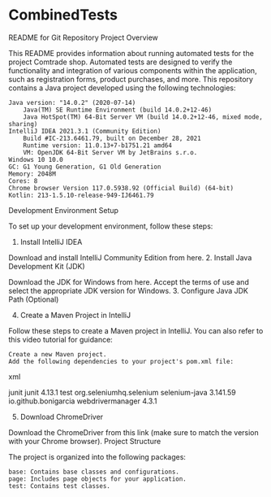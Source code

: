 # CombinedTests
README for Git Repository
Project Overview

This README provides information about running automated tests for the project Comtrade shop. Automated tests are designed to verify the functionality and integration of various components within the application, such as registration forms, product purchases, and more.
This repository contains a Java project developed using the following technologies:

    Java version: "14.0.2" (2020-07-14)
        Java(TM) SE Runtime Environment (build 14.0.2+12-46)
        Java HotSpot(TM) 64-Bit Server VM (build 14.0.2+12-46, mixed mode, sharing)
    IntelliJ IDEA 2021.3.1 (Community Edition)
        Build #IC-213.6461.79, built on December 28, 2021
        Runtime version: 11.0.13+7-b1751.21 amd64
        VM: OpenJDK 64-Bit Server VM by JetBrains s.r.o.
    Windows 10 10.0
    GC: G1 Young Generation, G1 Old Generation
    Memory: 2048M
    Cores: 8
    Chrome browser Version 117.0.5938.92 (Official Build) (64-bit)
    Kotlin: 213-1.5.10-release-949-IJ6461.79

Development Environment Setup

To set up your development environment, follow these steps:
1. Install IntelliJ IDEA

Download and install IntelliJ Community Edition from here.
2. Install Java Development Kit (JDK)

Download the JDK for Windows from here. Accept the terms of use and select the appropriate JDK version for Windows.
3. Configure Java JDK Path (Optional)

4. Create a Maven Project in IntelliJ

Follow these steps to create a Maven project in IntelliJ. You can also refer to this video tutorial for guidance:

    Create a new Maven project.
    Add the following dependencies to your project's pom.xml file:

xml

<dependencies>
    <!-- JUnit dependency -->
    <dependency>
        <groupId>junit</groupId>
        <artifactId>junit</artifactId>
        <version>4.13.1</version>
        <scope>test</scope>
    </dependency>
    <!-- Selenium dependency -->
    <dependency>
        <groupId>org.seleniumhq.selenium</groupId>
        <artifactId>selenium-java</artifactId>
        <version>3.141.59</version>
    </dependency>
    <!-- WebDriverManager dependency -->
    <dependency>
        <groupId>io.github.bonigarcia</groupId>
        <artifactId>webdrivermanager</artifactId>
        <version>4.3.1</version>
    </dependency>
</dependencies>

5. Download ChromeDriver

Download the ChromeDriver from this link (make sure to match the version with your Chrome browser).
Project Structure

The project is organized into the following packages:

    base: Contains base classes and configurations.
    page: Includes page objects for your application.
    test: Contains test classes.
